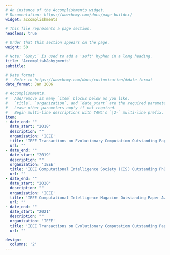 ```yaml
---
# An instance of the Accomplishments widget.
# Documentation: https://wowchemy.com/docs/page-builder/
widget: accomplishments

# This file represents a page section.
headless: true

# Order that this section appears on the page.
weight: 50

# Note: `&shy;` is used to add a 'soft' hyphen in a long heading.
title: 'Accomplish&shy;ments'
subtitle:

# Date format
#   Refer to https://wowchemy.com/docs/customization/#date-format
date_format: Jan 2006

# Accomplishments.
#   Add/remove as many `item` blocks below as you like.
#   `title`, `organization`, and `date_start` are the required parameters.
#   Leave other parameters empty if not required.
#   Begin multi-line descriptions with YAML's `|2-` multi-line prefix.
item:
- date_end: ""
  date_start: "2018"
  description: ""
  organization: 'IEEE'
  title: 'IEEE Transactions on Evolutionary Computation Outstanding Paper Award'
  url: ""
- date_end: ""
  date_start: "2019"
  description: ""
  organization: 'IEEE'
  title: 'IEEE Computational Intelligence Society (CIS) Outstanding PhD Dissertation Award'
  url: ""
- date_end: ""
  date_start: "2020"
  description: ""
  organization: 'IEEE'
  title: 'IEEE Computational Intelligence Magazine Outstanding Paper Award'
  url: ""
- date_end: ""
  date_start: "2021"
  description: ""
  organization: 'IEEE'
  title: 'IEEE Transactions on Evolutionary Computation Outstanding Paper Award'
  url: ""

design:
  columns: '2' 
---
```

